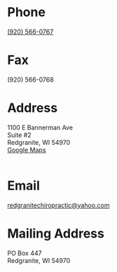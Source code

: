 <div id="wrapper" class="outer">
  <div id="first" class="inner">
    <h1>Phone</h1>
    <a href="tel:920-566-0767">(920) 566-0767</a>
  </div>
  <div id="second" class="inner">
    <h1>Fax</h1>
    (920) 566-0768
  </div>
  <div id="third" class="inner">
    <h1>Address</h1>
    1100 E Bannerman Ave<br>
    Suite #2<br>
    Redgranite, WI 54970<br>
    <a href="https://goo.gl/maps/XUKS7YL3vAdz7Vpk6" target="_blank">Google Maps</a>
  </div>
</div>
<br>
<div id="wrapper2" class="outer">
  <div id="first2" class="inner2">
    <h1>Email</h1>
    <a href="mailto:redgranitechiropractic@yahoo.com">redgranitechiropractic@yahoo.com</a>
  </div>
  <div id="second2" class="inner2">
    <h1>Mailing Address</h1>
    PO Box 447<br>
    Redgranite, WI 54970<br>
  </div>
</div>

